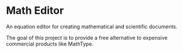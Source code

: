 Math Editor
==========

An equation editor for creating mathematical and scientific documents.

The goal of this project is to provide a free alternative to expensive commercial products like MathType.
